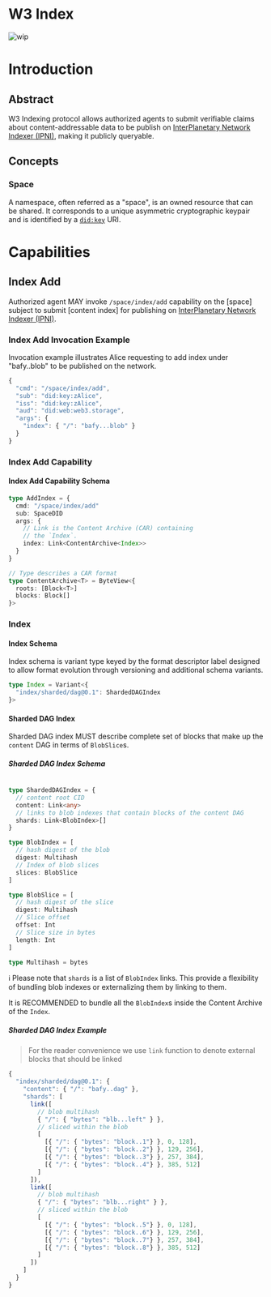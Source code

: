 # W3 Index

![wip](https://img.shields.io/badge/status-wip-orange.svg?style=flat-square)
# Introduction

## Abstract

W3 Indexing protocol allows authorized agents to submit verifiable claims about content-addressable data to be publish on [InterPlanetary Network Indexer (IPNI)][IPNI], making it publicly queryable.

## Concepts

### Space

A namespace, often referred as a "space", is an owned resource that can be shared. It corresponds to a unique asymmetric cryptographic keypair and is identified by a [`did:key`] URI.

# Capabilities

## Index Add

Authorized agent MAY invoke `/space/index/add` capability on the [space] subject to submit [content index] for publishing on [InterPlanetary Network Indexer (IPNI)][IPNI].

### Index Add Invocation Example

Invocation example illustrates Alice requesting to add index under "bafy..blob" to be published on the network.

```js
{
  "cmd": "/space/index/add",
  "sub": "did:key:zAlice",
  "iss": "did:key:zAlice",
  "aud": "did:web:web3.storage",
  "args": {
    "index": { "/": "bafy...blob" }
  }
}
```

### Index Add Capability

#### Index Add Capability Schema

```ts
type AddIndex = {
  cmd: "/space/index/add"
  sub: SpaceDID
  args: {
    // Link is the Content Archive (CAR) containing
    // the `Index`.
    index: Link<ContentArchive<Index>>
  }
}

// Type describes a CAR format
type ContentArchive<T> = ByteView<{
  roots: [Block<T>]
  blocks: Block[]
}>
```

### Index

#### Index Schema

Index schema is variant type keyed by the format descriptor label designed to allow format evolution through versioning and additional schema variants.

```ts
type Index = Variant<{
  "index/sharded/dag@0.1": ShardedDAGIndex
}>
```

#### Sharded DAG Index

Sharded DAG index MUST describe complete set of blocks that make up the `content` DAG in terms of `BlobSlice`s.

##### Sharded DAG Index Schema

```ts

type ShardedDAGIndex = {
  // content root CID
  content: Link<any>
  // links to blob indexes that contain blocks of the content DAG
  shards: Link<BlobIndex>[]
}

type BlobIndex = [
  // hash digest of the blob
  digest: Multihash
  // Index of blob slices
  slices: BlobSlice
]

type BlobSlice = [
  // hash digest of the slice
  digest: Multihash
  // Slice offset
  offset: Int
  // Slice size in bytes
  length: Int
]

type Multihash = bytes
```

ℹ️ Please note that `shards` is a list of `BlobIndex` links. This provide a flexibility of bundling blob indexes or externalizing them by linking to them.

It is RECOMMENDED to bundle all the `BlobIndex`s inside the Content Archive of the `Index`.

##### Sharded DAG Index Example

> For the reader convenience we use `link` function to denote external blocks that should be linked

```js
{
  "index/sharded/dag@0.1": {
    "content": { "/": "bafy..dag" },
    "shards": [
      link([
        // blob multihash
        { "/": { "bytes": "blb...left" } },
        // sliced within the blob
        [
          [{ "/": { "bytes": "block..1"} }, 0, 128],
          [{ "/": { "bytes": "block..2"} }, 129, 256],
          [{ "/": { "bytes": "block..3"} }, 257, 384],
          [{ "/": { "bytes": "block..4"} }, 385, 512]
        ]
      ]),
      link([
        // blob multihash
        { "/": { "bytes": "blb...right" } },
        // sliced within the blob
        [
          [{ "/": { "bytes": "block..5"} }, 0, 128],
          [{ "/": { "bytes": "block..6"} }, 129, 256],
          [{ "/": { "bytes": "block..7"} }, 257, 384],
          [{ "/": { "bytes": "block..8"} }, 385, 512]
        ]
      ])
    ]
  }
}
```

[IPNI]:https://github.com/ipni/specs/blob/main/IPNI.md
[`did:key`]:https://w3c-ccg.github.io/did-method-key/
